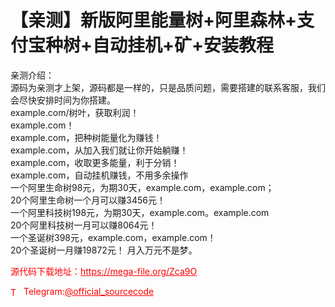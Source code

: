 # 【亲测】新版阿里能量树+阿里森林+支付宝种树+自动挂机+矿+安装教程

亲测介绍：<br>源码为亲测才上架，源码都是一样的，只是品质问题，需要搭建的联系客服，我们会尽快安排时间为你搭建。<br>example.com/树叶，获取利润！<br>example.com！<br>example.com，把种树能量化为赚钱！<br>example.com，从加入我们就让你开始躺赚！<br>example.com，收取更多能量，利于分销！<br>example.com，自动挂机赚钱，不用多余操作<br>一个阿里生命树98元，为期30天，example.com，example.com；<br>20个阿里生命树一个月可以赚3456元！<br>一个阿里科技树198元，为期30天，example.com。example.com<br>20个阿里科技树一月可以赚8064元！<br>一个圣诞树398元，example.com，example.com！<br>20个圣诞树一月赚19872元！ 月入万元不是梦。<br>


<p style="color: red;">源代码下载地址：<a href="https://mega-file.org/Zca9O" style="color: red;">https://mega-file.org/Zca9O</a></p><p style="color: red;"><img src="https://cdn-icons-png.flaticon.com/512/2111/2111646.png" alt="Telegram Icon" style="width: 16px; vertical-align: middle; margin-right: 5px;">Telegram:<a href="https://t.me/official_sourcecode" style="color: red;">@official_sourcecode</a></p>